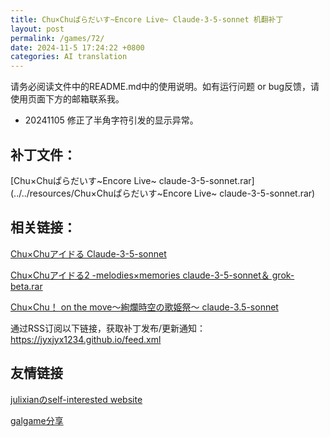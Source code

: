 ```yaml
---
title: Chu×Chuぱらだいす~Encore Live~ Claude-3-5-sonnet 机翻补丁
layout: post
permalink: /games/72/
date: 2024-11-5 17:24:22 +0800
categories: AI translation
---
```



请务必阅读文件中的README.md中的使用说明。如有运行问题 or bug反馈，请使用页面下方的邮箱联系我。

- 20241105 修正了半角字符引发的显示异常。

## 补丁文件：

[Chu×Chuぱらだいす~Encore Live~ claude-3-5-sonnet.rar](../../resources/Chu×Chuぱらだいす~Encore Live~ claude-3-5-sonnet.rar)

 

## 相关链接：

[Chu×Chuアイドる Claude-3-5-sonnet](../games/71)

 

[Chu×Chuアイドる2 -melodies×memories claude-3-5-sonnet＆ grok-beta.rar](../games/74)

 

[Chu×Chu！ on the move～絢爛時空の歌姫祭～ claude-3.5-sonnet](../games/76)

 

通过RSS订阅以下链接，获取补丁发布/更新通知：https://jyxjyx1234.github.io/feed.xml

## 友情链接

[julixianのself-interested website](https://julixian-siw.worldsystem.top/) 

[galgame分享](https://t.me/galgpt)